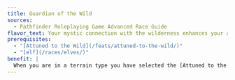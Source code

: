 ```yaml
---
title: Guardian of the Wild
sources:
  - Pathfinder Roleplaying Game Advanced Race Guide
flavor_text: Your mystic connection with the wilderness enhances your ability to react to threats.
prerequisites:
  - "[Attuned to the Wild](/feats/attuned-to-the-wild/)"
  - "[elf](/races/elves/)"
benefit: |
  When you are in a terrain type you have selected the [Attuned to the Wild](/feats/attuned-to-the-wild/) feat for, you gain a +2 dodge bonus to Armor Class. If you are in an area that qualifies as more than one kind of terrain, these bonuses do not stack; you receive the bonus for only one of the terrain types.
---
```


